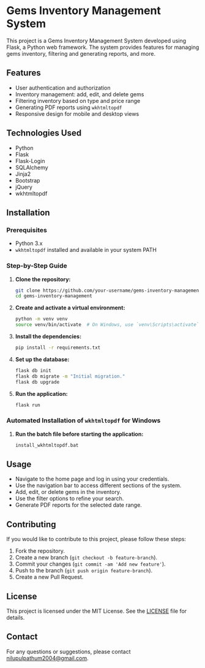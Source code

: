 # Gems Inventory Management System

This project is a Gems Inventory Management System developed using Flask, a Python web framework. The system provides features for managing gems inventory, filtering and generating reports, and more.

## Features

- User authentication and authorization
- Inventory management: add, edit, and delete gems
- Filtering inventory based on type and price range
- Generating PDF reports using `wkhtmltopdf`
- Responsive design for mobile and desktop views

## Technologies Used

- Python
- Flask
- Flask-Login
- SQLAlchemy
- Jinja2
- Bootstrap
- jQuery
- wkhtmltopdf

## Installation

### Prerequisites

- Python 3.x
- `wkhtmltopdf` installed and available in your system PATH

### Step-by-Step Guide

1. **Clone the repository:**
    ```sh
    git clone https://github.com/your-username/gems-inventory-management.git
    cd gems-inventory-management
    ```

2. **Create and activate a virtual environment:**
    ```sh
    python -m venv venv
    source venv/bin/activate  # On Windows, use `venv\Scripts\activate`
    ```

3. **Install the dependencies:**
    ```sh
    pip install -r requirements.txt
    ```

4. **Set up the database:**
    ```sh
    flask db init
    flask db migrate -m "Initial migration."
    flask db upgrade
    ```

5. **Run the application:**
    ```sh
    flask run
    ```

### Automated Installation of `wkhtmltopdf` for Windows


1. **Run the batch file before starting the application:**
    ```sh
    install_wkhtmltopdf.bat
    ```

## Usage

- Navigate to the home page and log in using your credentials.
- Use the navigation bar to access different sections of the system.
- Add, edit, or delete gems in the inventory.
- Use the filter options to refine your search.
- Generate PDF reports for the selected date range.

## Contributing

If you would like to contribute to this project, please follow these steps:

1. Fork the repository.
2. Create a new branch (`git checkout -b feature-branch`).
3. Commit your changes (`git commit -am 'Add new feature'`).
4. Push to the branch (`git push origin feature-branch`).
5. Create a new Pull Request.

## License

This project is licensed under the MIT License. See the [LICENSE](LICENSE) file for details.

## Contact

For any questions or suggestions, please contact [nilupulpathum2004@gmail.com](mailto:nilupulpathum2004@gmail.com).

